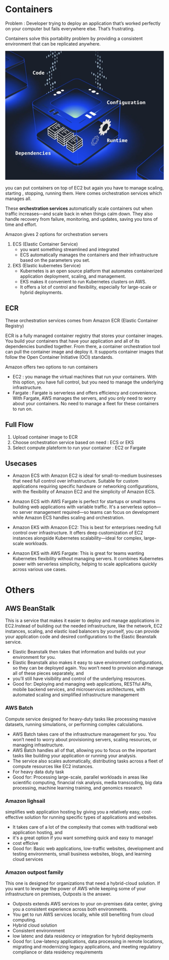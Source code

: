 # Containers

Problem : Developer trying to deploy an application that’s worked perfectly on your computer but fails everywhere else. That’s frustrating.

Containers solve this portability problem by providing a consistent environment that can be replicated anywhere.

![](04Containers.png)


you can put containers on top of EC2 but again you have to manage scaling, starting , stopping, running them.
Here comes orchestration services which manages all.

These **orchestration services** automatically scale containers out when traffic increases—and scale back in when things calm down.  They also handle recovery from failure, monitoring, and updates, saving you tons of time and effort. 

Amazon gives 2 options for orchestration servers
1.  ECS (Elastic Container Service)
    - you want something streamlined and integrated
    - ECS automatically manages the containers and their infrastructure based on the parameters you set.
2.  EKS (Elastic kubernetes Service)
    - Kubernetes is an open source platform that automates containerized application deployment, scaling, and management. 
    - EKS makes it convenient to run Kubernetes clusters on AWS. 
    - It offers a lot of control and flexibility, especially for large-scale or hybrid deployments. 


## ECR
These orchestration services comes from Amazon ECR (Elastic Container Registry)

ECR is a fully managed container registry that stores your container images. You build your containers that have your application and all of its dependencies bundled together. From there, a container orchestration tool can pull the container image and deploy it. 
It supports container images that follow the Open Container Initiative (OCI) standards. 

Amazon offers two options to run containers
- EC2 : you manage the virtual machines that run your containers. With this option, you have full control, but you need to manage the underlying infrastructure.
- Fargate : Fargate is serverless and offers efficiency and convenience. With Fargate, AWS manages the servers, and you only need to worry about your containers. No need to manage a fleet for these containers to run on. 


## Full Flow
1. Upload container image to ECR
2. Choose orchestration service based on need : ECS or EKS
3. Select compute plateform to run your container : EC2 or Fargate

## Usecases

- Amazon ECS with Amazon EC2 is ideal for small-to-medium businesses that need full control over infrastructure. Suitable for custom applications requiring specific hardware or networking configurations, with the flexibility of Amazon EC2 and the simplicity of Amazon ECS.

- Amazon ECS with AWS Fargate is perfect for startups or small teams building web applications with variable traffic. It's a serverless option—no server management required—so teams can focus on development while Amazon ECS handles scaling and orchestration.

- Amazon EKS with Amazon EC2: This is best for enterprises needing full control over infrastructure. It offers deep customization of EC2 instances alongside Kubernetes scalability—ideal for complex, large-scale workloads.

- Amazon EKS with AWS Fargate: This is great for teams wanting Kubernetes flexibility without managing servers. It combines Kubernetes power with serverless simplicity, helping to scale applications quickly across various use cases.


# Others
## AWS BeanStalk
This is a service that makes it easier to deploy and manage applications in EC2.Instead of building out the needed infrastructure, like the network, EC2 instances, scaling, and elastic load balancers by yourself, you can provide your application code and desired configurations to the Elastic Beanstalk service. 
- Elastic Beanstalk then takes that information and builds out your environment for you. 
- Elastic Beanstalk also makes it easy to save environment configurations, so they can be deployed again. You won’t need to provision and manage all of these pieces separately, and 
- you’ll still have visibility and control of the underlying resources. 
- Good for: Deploying and managing web applications, RESTful APIs, mobile backend services, and microservices architectures, with automated scaling and simplified infrastructure management

### AWS Batch
Compute service designed for heavy-duty tasks like processing massive datasets, running simulations, or performing complex calculations.
- AWS Batch takes care of the infrastructure management for you. You won’t need to worry about provisioning servers, scaling resources, or managing infrastructure. 
- AWS Batch handles all of that, allowing you to focus on the important tasks like building your application or running your analysis. 
- The service also scales automatically, distributing tasks across a fleet of compute resources like EC2 instances. 
-  For heavy data duty task
- Good for: Processing large-scale, parallel workloads in areas like scientific computing, financial risk analysis, media transcoding, big data processing, machine learning training, and genomics research

### Amazon lighsail
simplifies web application hosting by giving you a relatively easy, cost-effective solution for running specific types of applications and websites. 
- It takes care of a lot of the complexity that comes with traditional web application hosting, and 
- it's a great option if you want something quick and easy to manage! 
- cost efficive
- Good for: Basic web applications, low-traffic websites, development and testing environments, small business websites, blogs, and learning cloud services

### Amazon outpost family
This one is designed for organizations that need a hybrid-cloud solution. If you want to leverage the power of AWS while keeping some of your infrastructure on premises, Outposts is the answer. 
- Outposts extends AWS services to your on-premises data center, giving you a consistent experience across both environments. 
- You get to run AWS services locally, while still benefiting from cloud computing.
- Hybrid cloud solution
- Consistent environnment
- low latenc and data residency or integration for hybrid deployments
- Good for: Low-latency applications, data processing in remote locations, migrating and modernizing legacy applications, and meeting regulatory compliance or data residency requirements

